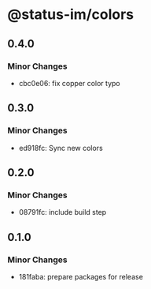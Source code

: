 # @status-im/colors

## 0.4.0

### Minor Changes

- cbc0e06: fix copper color typo

## 0.3.0

### Minor Changes

- ed918fc: Sync new colors

## 0.2.0

### Minor Changes

- 08791fc: include build step

## 0.1.0

### Minor Changes

- 181faba: prepare packages for release

